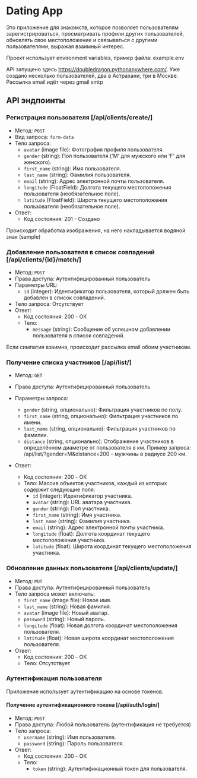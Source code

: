 # Dating App

Это приложение для знакомств, которое позволяет пользователям зарегистрироваться, просматривать профили других пользователей, обновлять свое местоположение и связываться с другими пользователями, выражая взаимный интерес.

Проект использует environment variables, пример файла: example.env

API запущено здесь https://doubledragon.pythonanywhere.com/.
Уже создано несколько пользователей, два в Астрахани, три в Москве. Рассылка email идёт через gmail smtp

## API эндпоинты

### Регистрация пользователя [/api/clients/create/]

- Метод: `POST`
- Вид запроса: `form-data`
- Тело запроса:
    - `avatar` (image file): Фотография профиля пользователя.
    - `gender` (string): Пол пользователя ('M' для мужского или 'F' для женского).
    - `first_name` (string): Имя пользователя.
    - `last_name` (string): Фамилия пользователя.
    - `email` (string): Адрес электронной почты пользователя.
    - `longitude` (FloatField): Долгота текущего местоположения пользователя (необязательное поле). 
    - `latitude` (FloatField): Широта текущего местоположения пользователя (необязательное поле).
- Ответ:
    - Код состояния: 201 - Создано

Происходит обработка изображения, на него накладывается водяной знак (sample)

### Добавление пользователя в список совпадений [/api/clients/{id}/match/]

- Метод: `POST`
- Права доступа: Аутентифицированный пользователь
- Параметры URL:
    - `id` (integer): Идентификатор пользователя, который должен быть добавлен в список совпадений.
- Тело запроса: Отсутствует
- Ответ:
    - Код состояния: 200 - OK
    - Тело:
        - `message` (string): Сообщение об успешном добавлении пользователя в список совпадений.
  
Если симпатия взаимна, происходит рассылка email обоим участникам.

### Получение списка участников [/api/list/]

- Метод: `GET`
- Права доступа: Аутентифицированный пользователь
- Параметры запроса:
    - `gender` (string, опционально): Фильтрация участников по полу.
    - `first_name` (string, опционально): Фильтрация участников по имени.
    - `last_name` (string, опционально): Фильтрация участников по фамилии.
    - `distance` (string, опционально): Отображение участников в определённом диаметре от пользователя в км.
Пример запроса: /api/list/?gender=M&distance=200 - мужчины в радиусе 200 км.  

- Ответ:
    - Код состояния: 200 - OK
    - Тело: Массив объектов участников, каждый из которых содержит следующие поля:
        - `id` (integer): Идентификатор участника.
        - `avatar` (string): URL аватара участника.
        - `gender` (string): Пол участника.
        - `first_name` (string): Имя участника.
        - `last_name` (string): Фамилия участника.
        - `email` (string): Адрес электронной почты участника.
        - `longitude` (float): Долгота координат текущего местоположения участника.
        - `latitude` (float): Широта координат текущего местоположения участника.

### Обновление данных пользователя [/api/clients/update/]

- Метод: `PUT`
- Права доступа: Аутентифицированный пользователь
- Тело запроса может включать:
    - `first_name` (image file): Новое имя.
    - `last_name` (string): Новая фамилия.
    - `avatar` (image file): Новый аватар.
    - `password` (string): Новый пароль.
    - `longitude` (float): Новая долгота координат местоположения пользователя.
    - `latitude` (float): Новая широта координат местоположения пользователя.
- Ответ:
    - Код состояния: 200 - OK
    - Тело: Отсутствует

### Аутентификация пользователя

Приложение использует аутентификацию на основе токенов.

#### Получение аутентификационного токена [/api/auth/login/]

- Метод: `POST`
- Права доступа: Любой пользователь (аутентификация не требуется)
- Тело запроса:
    - `username` (string): Имя пользователя.
    - `password` (string): Пароль пользователя.
- Ответ:
    - Код состояния: 200 - OK
    - Тело:
        - `token` (string): Аутентификационный токен для пользователя.
